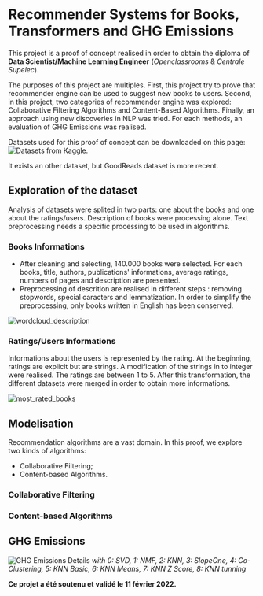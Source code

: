 # Recommender Systems for Books, Transformers and GHG Emissions

This project is a proof of concept realised in order to obtain the diploma of **Data Scientist/Machine Learning Engineer** (*Openclassrooms* & *Centrale Supelec*).

The purposes of this project are multiples. First, this project try to prove that recommender engine can be used to suggest new books to users. Second, in this project, two categories of recommender engine was explored: Collaborative Filtering Algorithms and Content-Based Algorithms. Finally, an approach using new discoveries in NLP was tried. For each methods, an evaluation of GHG Emissions was realised.

Datasets used for this proof of concept can be downloaded on this page: ![Datasets from Kaggle](!https://www.kaggle.com/bahramjannesarr/goodreads-book-datasets-10m).

It exists an other dataset, but GoodReads dataset is more recent. 

## Exploration of the dataset

Analysis of datasets were splited in two parts: one about the books and one about the ratings/users. Description of books were processing alone. Text preprocessing needs a specific processing to be used in algorithms.

### Books Informations

- After cleaning and selecting, 140.000 books were selected. For each books, title, authors, publications' informations, average ratings, numbers of pages and description are presented.
- Preprocessing of descrition are realised in different steps : removing stopwords, special caracters and lemmatization. In order to simplify the preprocessing, only books written in English has been conserved.

![wordcloud_description](https://github.com/Sylvariane/Recommender_System_Books/blob/2f8840306d3899f4ee3ad8e77093d58b99b7118f/Illustrations/wordcloud.png)

### Ratings/Users Informations

Informations about the users is represented by the rating. At the beginning, ratings are explicit but are strings. A modification of the strings in to integer were realised. The ratings are between 1 to 5. After this transformation, the different datasets were merged in order to obtain more informations. 

![most_rated_books](https://github.com/Sylvariane/Recommender_System_Books/blob/2f8840306d3899f4ee3ad8e77093d58b99b7118f/Illustrations/most_rated_books.png)

## Modelisation

Recommendation algorithms are a vast domain. In this proof, we explore two kinds of algorithms: 
- Collaborative Filtering;
- Content-based Algorithms.

### Collaborative Filtering

### Content-based Algorithms

## GHG Emissions

![GHG Emissions Details](https://github.com/Sylvariane/Recommender_System_Books/blob/934ecfe8cfd3f93e450aa8a628d5ca672069a7dc/Illustrations/Emissions_Details.png)
*with 0: SVD, 1: NMF, 2: KNN, 3: SlopeOne, 4: Co-Clustering, 5: KNN Basic, 6: KNN Means, 7: KNN Z Score, 8: KNN tunning*


**Ce projet a été soutenu et validé le 11 février 2022.**
